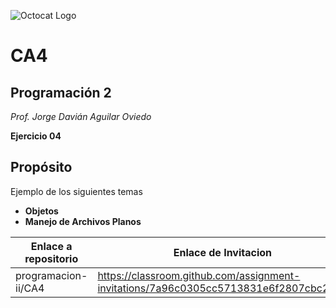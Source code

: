 ![Octocat Logo](http://2.bp.blogspot.com/-z9YlNMIX5NE/Vdj07d3qPGI/AAAAAAAAAls/N8LFN6pPze0/s1600/github_128.png)
# CA4

## Programación 2
*Prof. Jorge Davián Aguilar Oviedo*

**Ejercicio 04**

## Propósito
Ejemplo de los siguientes temas
- **Objetos**
- **Manejo de Archivos Planos**


Enlace a repositorio | Enlace de Invitacion
------------ | -------------
programacion-ii/CA4 | https://classroom.github.com/assignment-invitations/7a96c0305cc5713831e6f2807cbc2e45
